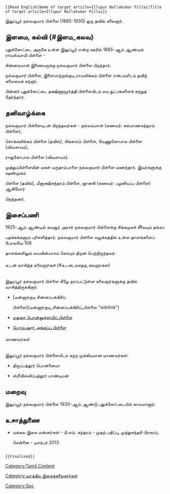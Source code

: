 ```{=mediawiki}
{{Read English|Name of target article=Illupur Nallakumar Pillai|Title of target article=Illupur Nallakumar Pillai}}
```
இலுப்பூர் நல்லகுமார் பிள்ளை (1885-1930) ஒரு தவில் கலைஞர்.

## இளமை, கல்வி {#இளம_கலவ}

புதுக்கோட்டை அருகே உள்ள இலுப்பூர் என்ற ஊரில் 1885-ஆம் ஆண்டில் ராமஸ்வாமி பிள்ளை -
சின்னம்மாள் இணையருக்கு நல்லகுமார் பிள்ளை பிறந்தார்.

நல்லகுமார் பிள்ளை, இளையாற்றாங்குடி ராமலிங்கம் பிள்ளை என்பவரிடம் தவிற் கலையைக் கற்றார்.
பின்னர் புதுக்கோட்டை தக்ஷிணாமூர்த்தி பிள்ளையிடம் லய நுட்பங்களைக் கற்றுத் தேர்ந்தார்.

## தனிவாழ்க்கை

நல்லகுமார் பிள்ளையுடன் பிறந்தவர்கள் - நல்லம்மாள் (கணவர்: கல்யாணசுந்தரம் பிள்ளை),
சொக்கலிங்கம் பிள்ளை (தவில்), சிங்காரம் பிள்ளை, வேணுகோபால பிள்ளை (விவசாயம்),
ராஜகோபால பிள்ளை (விவசாயம்).

முத்துப்பிள்ளையின் மகள் மருதாம்பாளை நல்லகுமார் பிள்ளை மணந்தார். இவர்களுக்கு ஷண்முகம்
பிள்ளை (தவில்), மீனாக்ஷிசுந்தரம் பிள்ளை, ஜானகி (கணவர்: பழனியப்ப பிள்ளை) ஆகியோர்
பிறந்தனர்.

## இசைப்பணி

1925-ஆம் ஆண்டில் மைசூர் அரசர் நல்லகுமார் பிள்ளைக்கு சிங்கமுகச் சீலையும் தங்கப்
பதக்கங்களும் பரிசளித்தார். நல்லகுமார் பிள்ளை வழக்கத்தில் உள்ள தாளங்களைப் போலவே 108
தாளங்களிலும் லயவின்யாசம் செய்யும் திறன் பெற்றிருந்தவர்.

###### உடன் வாசித்த கலைஞர்கள் {#உடன_வசதத_கலஞரகள}

இலுப்பூர் நல்லகுமார் பிள்ளை கீழே தரப்பட்டுள்ள கலைஞர்களுக்கு தவில் வாசித்திருக்கிறார்:

-   [மன்னார்குடி சின்னப்பக்கிரிப்
    பிள்ளை](மன்னார்குடி_சின்னப்பக்கிரிப்_பிள்ளை "wikilink")
-   [மதுரை பொன்னுச்சாமிப் பிள்ளை](மதுரை_பொன்னுச்சாமிப்_பிள்ளை "wikilink")
-   [பெரம்பலூர் அங்கப்ப பிள்ளை](பெரம்பலூர்_அங்கப்ப_பிள்ளை "wikilink")

###### மாணவர்கள்

இலுப்பூர் நல்லகுமார் பிள்ளையிடம் கற்ற முக்கியமான மாணவர்கள்:

-   திருப்பத்தூர் பொன்னையா
-   ஸ்ரீவில்லிப்புத்தூர் பாண்டியன்

## மறைவு

இலுப்பூர் நல்லகுமார் பிள்ளை 1930-ஆம் ஆண்டு புதுக்கோட்டையில் காலமானார்.

## உசாத்துணை

-   மங்கல இசை மன்னர்கள் - பி.எம். சுந்தரம் - முதற் பதிப்பு, முத்துசுந்தரி பிரசுரம்,
    சென்னை - டிசம்பர் 2013

```{=mediawiki}
{{Finalised}}
```
[Category:Tamil Content](Category:Tamil_Content "wikilink")
[Category:வாத்திய இசைக்கலைஞர்கள்](Category:வாத்திய_இசைக்கலைஞர்கள் "wikilink")
[Category:Spc](Category:Spc "wikilink")

